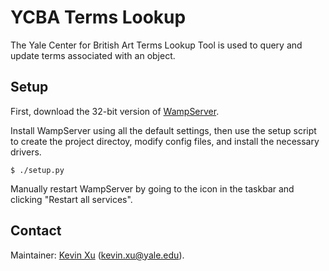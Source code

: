 YCBA Terms Lookup 
==========

The Yale Center for British Art Terms Lookup Tool is used to query and update terms associated with an object. 

Setup
-----

First, download the 32-bit version of [WampServer](http://www.wampserver.com/en/). 

Install WampServer using all the default settings, then use the setup script to create the project
directoy, modify config files, and install the necessary drivers. 

	$ ./setup.py 

Manually restart WampServer by going to the icon in the taskbar and clicking "Restart all services". 

Contact
-------

Maintainer: [Kevin Xu](http://github.com/kevinaxu/) (kevin.xu@yale.edu). 


